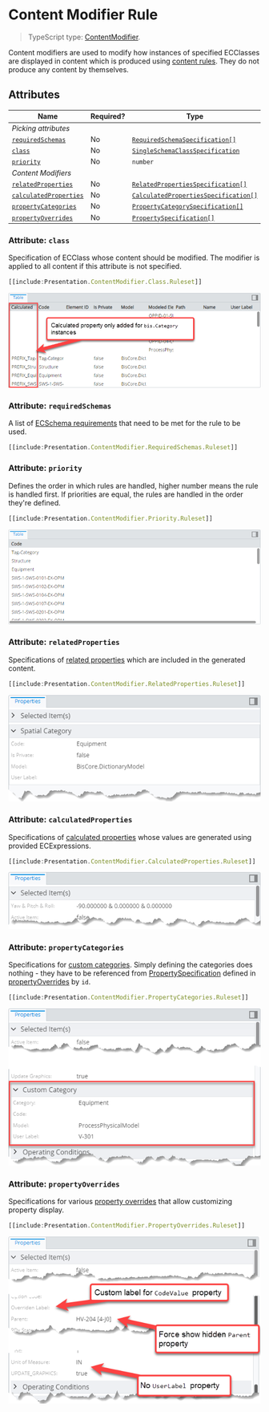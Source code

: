 # Content Modifier Rule

> TypeScript type: [ContentModifier]($presentation-common).

Content modifiers are used to modify how instances of specified ECClasses are displayed in content which is produced using [content rules](./ContentRule.md). They do not produce any content by themselves.

## Attributes

| Name                                                      | Required? | Type                                                                            | Default |
| --------------------------------------------------------- | --------- | ------------------------------------------------------------------------------- | ------- |
| *Picking attributes*                                      |
| [`requiredSchemas`](#attribute-requiredschemas)           | No        | [`RequiredSchemaSpecification[]`](../RequiredSchemaSpecification.md)            | `[]`    |
| [`class`](#attribute-class)                               | No        | [`SingleSchemaClassSpecification`](../SingleSchemaClassSpecification.md)        | ``      |
| [`priority`](#attribute-priority)                         | No        | `number`                                                                        | `1000`  |
| *Content Modifiers*                                       |
| [`relatedProperties`](#attribute-relatedproperties)       | No        | [`RelatedPropertiesSpecification[]`](./RelatedPropertiesSpecification.md)       | `[]`    |
| [`calculatedProperties`](#attribute-calculatedproperties) | No        | [`CalculatedPropertiesSpecification[]`](./CalculatedPropertiesSpecification.md) | `[]`    |
| [`propertyCategories`](#attribute-propertycategories)     | No        | [`PropertyCategorySpecification[]`](./PropertyCategorySpecification.md)         | `[]`    |
| [`propertyOverrides`](#attribute-propertyoverrides)       | No        | [`PropertySpecification[]`](./PropertySpecification.md)                         | `[]`    |

### Attribute: `class`

Specification of ECClass whose content should be modified. The modifier is applied to all content if this attribute is not specified.

```ts
[[include:Presentation.ContentModifier.Class.Ruleset]]
```

![Example of using class attribute](./media/modifier-with-class-attribute.png)

### Attribute: `requiredSchemas`

A list of [ECSchema requirements](../RequiredSchemaSpecification.md) that need to be met for the rule to be used.

```ts
[[include:Presentation.ContentModifier.RequiredSchemas.Ruleset]]
```

### Attribute: `priority`

Defines the order in which rules are handled, higher number means the rule is handled first. If priorities are equal, the rules are handled in the order they're defined.

```ts
[[include:Presentation.ContentModifier.Priority.Ruleset]]
```

![Example of using priority attribute](./media/modifier-with-priority-attribute.png)

### Attribute: `relatedProperties`

Specifications of [related properties](./RelatedPropertiesSpecification.md) which are included in the generated content.

```ts
[[include:Presentation.ContentModifier.RelatedProperties.Ruleset]]
```

![Example of using relatedProperties attribute](./media/modifier-with-relatedproperties-attribute.png)

### Attribute: `calculatedProperties`

Specifications of [calculated properties](./CalculatedPropertiesSpecification.md) whose values are generated using provided ECExpressions.

```ts
[[include:Presentation.ContentModifier.CalculatedProperties.Ruleset]]
```

![Example of using calculatedProperties attribute](./media/modifier-with-calculatedproperties-attribute.png)

### Attribute: `propertyCategories`

Specifications for [custom categories](./PropertyCategorySpecification.md). Simply defining the categories does nothing - they have to be referenced from [PropertySpecification]($presentation-common) defined in [propertyOverrides](#attribute-propertyoverrides) by `id`.

```ts
[[include:Presentation.ContentModifier.PropertyCategories.Ruleset]]
```

![Example of using propertyCategories attribute](./media/modifier-with-propertycategories-attribute.png)

### Attribute: `propertyOverrides`

Specifications for various [property overrides](./PropertySpecification.md) that allow customizing property display.

```ts
[[include:Presentation.ContentModifier.PropertyOverrides.Ruleset]]
```

![Example of using propertyOverrides attribute](./media/modifier-with-propertyoverrides-attribute.png)
